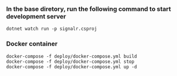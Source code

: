 ### In the base diretory, run the following command to start development server

```
dotnet watch run -p signalr.csproj
```

### Docker container

```
docker-compose -f deploy/docker-compose.yml build
docker-compose -f deploy/docker-compose.yml stop
docker-compose -f deploy/docker-compose.yml up -d
```